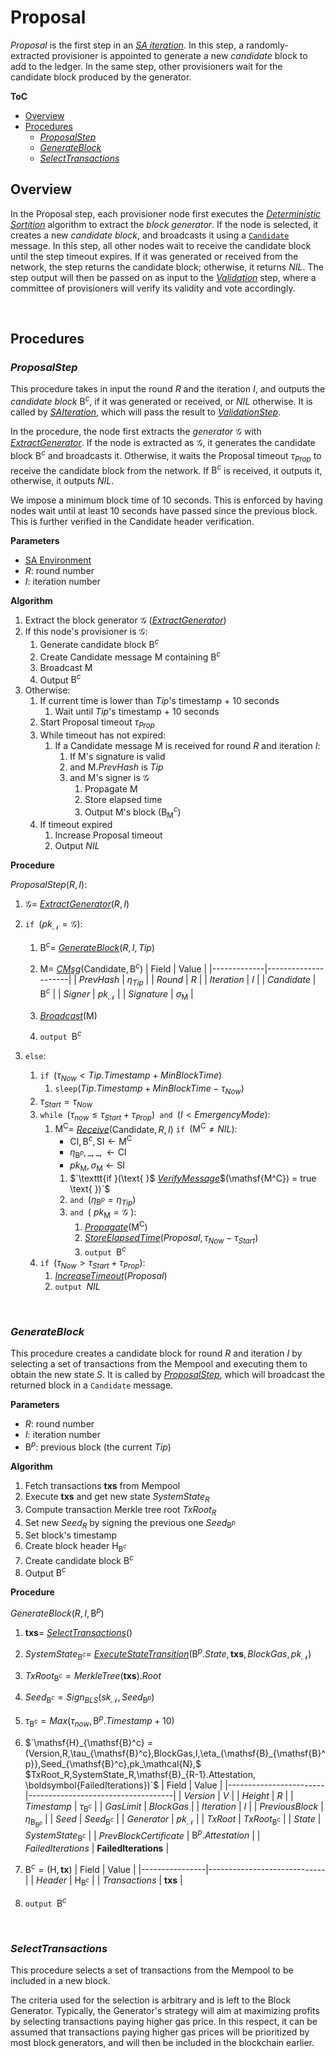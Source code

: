  # Proposal
*Proposal* is the first step in an [*SA iteration*][sai]. In this step, a randomly-extracted provisioner is appointed to generate a new *candidate* block to add to the ledger. In the same step, other provisioners wait for the candidate block produced by the generator.

**ToC**
  - [Overview](#overview)
  - [Procedures](#procedures)
    - [*ProposalStep*](#proposalstep)
    - [*GenerateBlock*](#generateblock)
    - [*SelectTransactions*](#selecttransactions)

## Overview
In the Proposal step, each provisioner node first executes the [*Deterministic Sortition*][ds] algorithm to extract the *block generator*. If the node is selected, it creates a new *candidate block*, and broadcasts it using a [`Candidate`][cmsg] message.
In this step, all other nodes wait to receive the candidate block until the step timeout expires. 
If it was generated or received from the network, the step returns the candidate block; otherwise, it returns $NIL$. The step output will then be passed on as input to the [*Validation*][val] step, where a committee of provisioners will verify its validity and vote accordingly.

<p><br></p>

## Procedures

### *ProposalStep*
This procedure takes in input the round $R$ and the iteration $I$, and outputs the *candidate block* $\mathsf{B}^c$, if it was generated or received, or $NIL$ otherwise.
It is called by [*SAIteration*][sai], which will pass the result to [*ValidationStep*][val].

In the procedure, the node first extracts the *generator* $\mathcal{G}$ with [*ExtractGenerator*][eg]. If the node is extracted as $\mathcal{G}$, it generates the candidate block $\mathsf{B}^c$ and broadcasts it. Otherwise, it waits the Proposal timeout $\tau_{Prop}$ to receive the candidate block from the network. If $\mathsf{B}^c$ is received, it outputs it, otherwise, it outputs $NIL$.

We impose a minimum block time of 10 seconds. This is enforced by having nodes wait until at least 10 seconds have passed since the previous block. This is further verified in the Candidate header verification.

**Parameters** 
- [SA Environment][env]
- $R$: round number
- $I$: iteration number

**Algorithm**
1. Extract the block generator $\mathcal{G}$ ([*ExtractGenerator*][eg])
2. If this node's provisioner is $\mathcal{G}$:
   1. Generate candidate block $\mathsf{B}^c$
   2. Create $\mathsf{Candidate}$ message $\mathsf{M}$ containing $\mathsf{B}^c$
   3. Broadcast $\mathsf{M}$
   4. Output $\mathsf{B}^c$
3. Otherwise:
   1. If current time is lower than $Tip$'s timestamp + 10 seconds
      1. Wait until $Tip$'s timestamp + 10 seconds
   2. Start Proposal timeout $\tau_{Prop}$
   3. While timeout has not expired:
      1. If a $\mathsf{Candidate}$ message $\mathsf{M}$ is received for round $R$ and iteration $I$:
         1. If $\mathsf{M}$'s signature is valid
         2. and $\mathsf{M}.PrevHash$ is $Tip$
         3. and $\mathsf{M}$'s signer is $\mathcal{G}$
            1. Propagate $\mathsf{M}$
            2. Store elapsed time
            3. Output $\mathsf{M}$'s block ($\mathsf{B}^c_\mathsf{M}$)
   4. If timeout expired
      1. Increase Proposal timeout
      2. Output $NIL$

**Procedure**

$\textit{ProposalStep}(R, I)$:
1. $\mathcal{G} =$ [*ExtractGenerator*][eg]$(R,I)$
2. $\texttt{if } (pk_\mathcal{N} = \mathcal{G}):$
   1. $\mathsf{B}^c =$ [*GenerateBlock*][gb]$(R,I, Tip)$
   2. $\mathsf{M} =$ [*CMsg*][nmsg]$(\mathsf{Candidate}, \mathsf{B}^c)$
      | Field       | Value               | 
      |-------------|---------------------|
      | $PrevHash$  | $\eta_{Tip}$        |
      | $Round$     | $R$                 |
      | $Iteration$ | $I$                 |
      | $Candidate$ | $\mathsf{B}^c$      |
      | $Signer$    | $pk_\mathcal{N}$    |
      | $Signature$ | $\sigma_\mathsf{M}$ |

   3. [*Broadcast*][mx]$(\mathsf{M})$
   4. $\texttt{output } \mathsf{B}^c$

3. $\texttt{else}:$
   1. $\texttt{if }(\tau_{Now} < Tip.Timestamp+MinBlockTime)$
      1. $\texttt{sleep}(Tip.Timestamp+MinBlockTime - \tau_{Now})$
   2. $\tau_{Start} = \tau_{Now}$
   3. $\texttt{while } (\tau_{now} \le \tau_{Start}+\tau_{Prop}) \texttt{ and } (I \lt EmergencyMode):$
      1. $\mathsf{M^C} =$ [*Receive*][mx]$(\mathsf{Candidate},R,I)$
         $\texttt{if } (\mathsf{M^C} \ne NIL):$
         - $`\mathsf{CI}, \mathsf{B}^c, \mathsf{SI} \leftarrow \mathsf{M^C}`$
         - $`\eta_{\mathsf{B}^p}, \_, \_, \leftarrow \mathsf{CI}`$
         - $`pk_\mathsf{M}, \sigma_\mathsf{M} \leftarrow \mathsf{SI}`$
         1. $`\texttt{if }(\text{ }$ [*VerifyMessage*][sigs]$(\mathsf{M^C}) = true \text{ })`$
         2. $\texttt{and }(\eta_{\mathsf{B}^p} = \eta_{Tip})$
         3. $`\texttt{and }(\text{ } pk_\mathsf{M} = \mathcal{G} \text{ }):`$
            1. [*Propagate*][mx]$(\mathsf{M^C})$
            2. [*StoreElapsedTime*][set]$(Proposal, \tau_{Now}-\tau_{Start})$
            3. $\texttt{output } \mathsf{B}^c$
   4. $\texttt{if } (\tau_{Now} > \tau_{Start}+\tau_{Prop}):$
      1. [*IncreaseTimeout*][it]$(Proposal)$
      2. $\texttt{output } NIL$

<p><br></p>

### *GenerateBlock*
This procedure creates a candidate block for round $R$ and iteration $I$ by selecting a set of transactions from the Mempool and executing them to obtain the new state $S$.
It is called by [*ProposalStep*][props], which will broadcast the returned block in a `Candidate` message.

**Parameters**
- $R$: round number
- $I$: iteration number
- $\mathsf{B}^p$: previous block (the current $Tip$)

**Algorithm**
1. Fetch transactions $\boldsymbol{txs}$ from Mempool
2. Execute $\boldsymbol{txs}$ and get new state $SystemState_R$
3. Compute transaction Merkle tree root $TxRoot_R$
4. Set new $Seed_R$ by signing the previous one $Seed_{\mathsf{B}^p}$
5. Set block's timestamp
6. Create block header $`\mathsf{H}_{\mathsf{B}^c}`$
7. Create candidate block $\mathsf{B}^c$
8. Output $\mathsf{B}^c$

**Procedure**

$\textit{GenerateBlock}(R,I, \mathsf{B}^p)$
1. $\boldsymbol{txs} =$ [*SelectTransactions*][st]$()$
2. $SystemState_{\mathsf{B}^c} =$ [*ExecuteStateTransition*][est]$`(\mathsf{B}^p.State, \boldsymbol{txs}, BlockGas,pk_\mathcal{N})`$
3. $`TxRoot_{\mathsf{B}^c} = MerkleTree(\boldsymbol{txs}).Root`$
4. $`Seed_{\mathsf{B}^c} = Sign_{BLS}(sk_\mathcal{N}, Seed_{\mathsf{B}^p})`$
5. $\tau_{\mathsf{B}^c} = Max(\tau_{now}, \mathsf{B}^p.Timestamp+10)$
6. $`\mathsf{H}_{\mathsf{B}^c} = (Version,R,\tau_{\mathsf{B}^c},BlockGas,I,\eta_{\mathsf{B}_{\mathsf{B}^p}},Seed_{\mathsf{B}^c},pk_\mathcal{N},$
   $TxRoot_R,SystemState_R,\mathsf{B}_{R-1}.Attestation, \boldsymbol{FailedIterations})`$
    | Field                  | Value                              | 
    |------------------------|------------------------------------|
    | $Version$              | $V$                                |
    | $Height$               | $R$                                |
    | $Timestamp$            | $\tau_{\mathsf{B}^c}$              |
    | $GasLimit$             | $BlockGas$                         |
    | $Iteration$            | $I$                                |
    | $PreviousBlock$        | $\eta_{\mathsf{B}_{\mathsf{B}^p}}$ |
    | $Seed$                 | $Seed_{\mathsf{B}^c}$              |
    | $Generator$            | $pk_\mathcal{N}$                   |
    | $TxRoot$               | $TxRoot_{\mathsf{B}^c}$            |
    | $State$                | $SystemState_{\mathsf{B}^c}$       |
    | $PrevBlockCertificate$ | $\mathsf{B}^p.Attestation$         | 
    | $FailedIterations$     | $\boldsymbol{FailedIterations}$  |
    
7. $`\mathsf{B}^c = (\mathsf{H}, \boldsymbol{tx})`$
    | Field          | Value                       | 
    |----------------|-----------------------------|
    | $Header$       | $\mathsf{H}_{\mathsf{B}^c}$ |
    | $Transactions$ | $\boldsymbol{txs}$          |

8. $\texttt{output } \mathsf{B}^c$

<p><br></p>

### *SelectTransactions*
This procedure selects a set of transactions from the Mempool to be included in a new block.

The criteria used for the selection is arbitrary and is left to the Block Generator.
Typically, the Generator's strategy will aim at maximizing profits by selecting transactions paying higher gas price.
In this respect, it can be assumed that transactions paying higher gas prices will be prioritized by most block generators, and will then be included in the blockchain earlier.

<!------------------------- LINKS ------------------------->
<!-- https://github.com/dusk-network/dusk-protocol/tree/main/consensus/protocol/steps/proposal.md -->
[prop]:  #proposal
[props]: #proposalstep
[gb]:    #generateblock
[st]:    #selecttransactions

<!-- Basics -->
[eg]:   https://github.com/dusk-network/dusk-protocol/tree/main/consensus/basics/attestation.md#ExtractGenerator
[gsn]:  https://github.com/dusk-network/dusk-protocol/tree/main/consensus/basics/attestation.md#GetStepNum

<!-- Protocol -->
[env]:  https://github.com/dusk-network/dusk-protocol/tree/main/consensus/protocol/succinct-attestation.md#environment
[set]:  https://github.com/dusk-network/dusk-protocol/tree/main/consensus/protocol/succinct-attestation.md#storeelapsedtime
[it]:   https://github.com/dusk-network/dusk-protocol/tree/main/consensus/protocol/succinct-attestation.md#increasetimeout
[sai]:  https://github.com/dusk-network/dusk-protocol/tree/main/consensus/protocol/succinct-attestation.md#saiteration

[val]:  https://github.com/dusk-network/dusk-protocol/tree/main/consensus/protocol/steps/validation.md

[ds]:   https://github.com/dusk-network/dusk-protocol/tree/main/consensus/protocol/sortition.md
[dsp]:  https://github.com/dusk-network/dusk-protocol/tree/main/consensus/protocol/sortition.md#deterministic-sortition-ds

<!-- Messages -->
[sigs]: https://github.com/dusk-network/dusk-protocol/tree/main/consensus/protocol/messages.md#signatures
[mx]:   https://github.com/dusk-network/dusk-protocol/tree/main/consensus/protocol/messages.md#procedures
[cmsg]: https://github.com/dusk-network/dusk-protocol/tree/main/consensus/protocol/messages.md#candidate
[nmsg]: https://github.com/dusk-network/dusk-protocol/tree/main/consensus/protocol/messages.md#cmsg

<!-- TODO: Add ExecuteTransactions -->
[est]:  https://github.com/dusk-network/dusk-protocol/tree/main/
